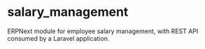 # salary_management
ERPNext module for employee salary management, with REST API consumed by a Laravel application.
